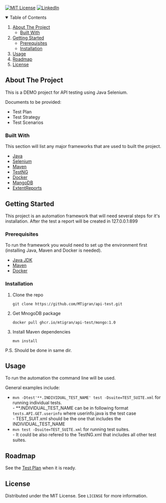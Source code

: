 <!--
*** Thanks for checking out the Best-README-Template. If you have a suggestion
*** that would make this better, please fork the repo and create a pull request
*** or simply open an issue with the tag "enhancement".
*** Thanks again! Now go create something AMAZING! :D
-->



<!-- PROJECT SHIELDS -->
<!--
*** I'm using markdown "reference style" links for readability.
*** Reference links are enclosed in brackets [ ] instead of parentheses ( ).
*** See the bottom of this document for the declaration of the reference variables
*** for contributors-url, forks-url, etc. This is an optional, concise syntax you may use.
*** https://www.markdownguide.org/basic-syntax/#reference-style-links
-->
[![MIT License][license-shield]][license-url]
[![LinkedIn][linkedin-shield]][linkedin-url]



<!-- TABLE OF CONTENTS -->
<details open="open">
  <summary>Table of Contents</summary>
  <ol>
    <li>
      <a href="#about-the-project">About The Project</a>
      <ul>
        <li><a href="#built-with">Built With</a></li>
      </ul>
    </li>
    <li>
      <a href="#getting-started">Getting Started</a>
      <ul>
        <li><a href="#prerequisites">Prerequisites</a></li>
        <li><a href="#installation">Installation</a></li>
      </ul>
    </li>
    <li><a href="#usage">Usage</a></li>
    <li><a href="#roadmap">Roadmap</a></li>
    <!--<li><a href="#contributing">Contributing</a></li>-->
    <li><a href="#license">License</a></li>
    <!--<li><a href="#contact">Contact</a></li>
    <li><a href="#acknowledgements">Acknowledgements</a></li>-->
  </ol>
</details>



<!-- ABOUT THE PROJECT -->
## About The Project



This is a DEMO project for API testing using Java Selenium.

Documents to be provided:
* Test Plan
* Test Strategy
* Test Scenarios


### Built With

This section will list any major frameworks that are used to built the project.
* [Java](https://java.com)
* [Selenium](https://www.selenium.dev)
* [Maven](https://maven.apache.org)
* [TestNG](https://testng.org)
* [Docker](https://www.docker.com)
* [MangoDB](https://www.mongodb.com)
* [ExtentReports](https://www.extentreports.com)



<!-- GETTING STARTED -->
## Getting Started

This project is an automation framework that will need several steps for it's installation.
After the test a report will be created in 127.0.0.1:899

### Prerequisites

To run the framework you would need to set up the environment first (installing Java, Maven and Docker is needed).

* [Java JDK](https://www.oracle.com/java/technologies/javase/javase-jdk8-downloads.html) 
* [Maven](https://maven.apache.org/download.cgi)
* [Docker](https://www.docker.com/products/docker-desktop)

### Installation

1. Clone the repo
   ```
   git clone https://github.com/MTigran/api-test.git
   ```  
2. Get MnogoDB package
   ```
   docker pull ghcr.io/mtigran/api-test/mongo:1.0
   ```
3. Install Maven dependencies
   ```
   mvn install
   ```
P.S. Should be done in same dir.

<!-- USAGE EXAMPLES -->
## Usage

To run the automation the command line will be used.

General examples include:
* ```mvn -Dtest'**.INDIVIDUAL_TEST_NAME' test -Dsuite=TEST_SUITE.xml``` for running individual tests.                                                                     
\- **.INDIVIDUAL_TEST_NAME can be in following format ```tests.API.GET.userinfo``` where userinfo.java is the test case  
\- TEST_SUIT.xml should be the one that includes the INDIVIDUAL_TEST_NAME
* ```mvn test -Dsuite=TEST_SUITE.xml``` for running test suites.                                                                            
\- It could be also refered to the TestNG.xml that includes all other test suites. 


<!-- ROADMAP -->
## Roadmap

See the [Test Plan]() when it is ready.


<!-- CONTRIBUTING 
## Contributing

Contributions are what make the open source community such an amazing place to be learn, inspire, and create. Any contributions you make are **greatly appreciated**.

1. Fork the Project
2. Create your Feature Branch (`git checkout -b feature/AmazingFeature`)
3. Commit your Changes (`git commit -m 'Add some AmazingFeature'`)
4. Push to the Branch (`git push origin feature/AmazingFeature`)
5. Open a Pull Request
-->

<!-- LICENSE -->
## License

Distributed under the MIT License. See `LICENSE` for more information.


<!-- CONTACT 
## Contact

Your Name - [@your_twitter](https://twitter.com/your_username) - email@example.com

Project Link: [https://github.com/your_username/repo_name](https://github.com/your_username/repo_name)
-->


<!-- ACKNOWLEDGEMENTS 
## Acknowledgements
* [GitHub Emoji Cheat Sheet](https://www.webpagefx.com/tools/emoji-cheat-sheet)
* [Img Shields](https://shields.io)
* [Choose an Open Source License](https://choosealicense.com)
* [GitHub Pages](https://pages.github.com)
* [Animate.css](https://daneden.github.io/animate.css)
* [Loaders.css](https://connoratherton.com/loaders)
* [Slick Carousel](https://kenwheeler.github.io/slick)
* [Smooth Scroll](https://github.com/cferdinandi/smooth-scroll)
* [Sticky Kit](http://leafo.net/sticky-kit)
* [JVectorMap](http://jvectormap.com)
* [Font Awesome](https://fontawesome.com)
-->




<!-- MARKDOWN LINKS & IMAGES -->
<!-- https://www.markdownguide.org/basic-syntax/#reference-style-links -->
[contributors-shield]: https://img.shields.io/github/contributors/othneildrew/Best-README-Template.svg?style=for-the-badge
[contributors-url]: https://github.com/othneildrew/Best-README-Template/graphs/contributors
[forks-shield]: https://img.shields.io/github/forks/othneildrew/Best-README-Template.svg?style=for-the-badge
[forks-url]: https://github.com/othneildrew/Best-README-Template/network/members
[stars-shield]: https://img.shields.io/github/stars/othneildrew/Best-README-Template.svg?style=for-the-badge
[stars-url]: https://github.com/othneildrew/Best-README-Template/stargazers
[issues-shield]: https://img.shields.io/github/issues/othneildrew/Best-README-Template.svg?style=for-the-badge
[issues-url]: https://github.com/othneildrew/Best-README-Template/issues
[license-shield]: https://img.shields.io/github/license/othneildrew/Best-README-Template.svg?style=for-the-badge
[license-url]: https://github.com/othneildrew/Best-README-Template/blob/master/LICENSE.txt
[linkedin-shield]: https://img.shields.io/badge/-LinkedIn-black.svg?style=for-the-badge&logo=linkedin&colorB=555
[linkedin-url]: https://www.linkedin.com/in/tigran-mutafyan-9647b512a/
[product-screenshot]: images/screenshot.png
